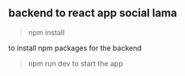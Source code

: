 ## backend to react app social lama

>npm install 

to install npm packages for the backend

>npm run dev to start the app
